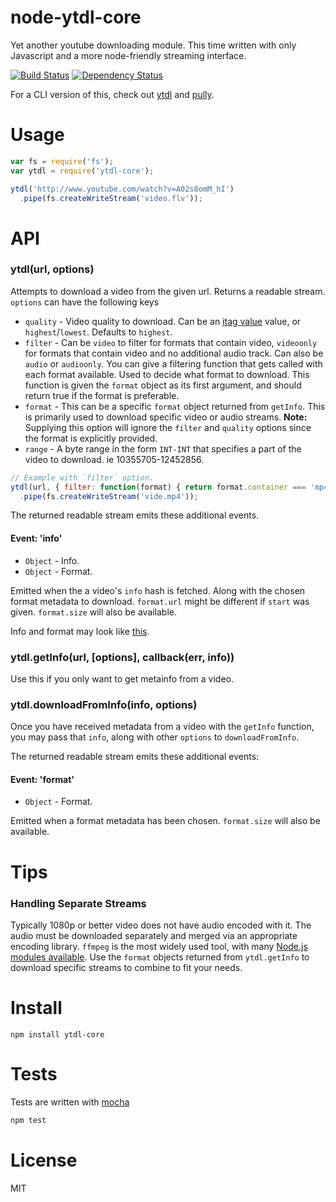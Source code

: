 # node-ytdl-core

Yet another youtube downloading module. This time written with only Javascript and a more node-friendly streaming interface.

[![Build Status](https://secure.travis-ci.org/fent/node-ytdl-core.png)](http://travis-ci.org/fent/node-ytdl-core) [![Dependency Status](https://gemnasium.com/fent/node-ytdl-core.svg)](https://gemnasium.com/fent/node-ytdl-core)

For a CLI version of this, check out [ytdl](https://github.com/fent/node-ytdl) and [pully](https://github.com/JimmyBoh/pully).

# Usage

```js
var fs = require('fs');
var ytdl = require('ytdl-core');

ytdl('http://www.youtube.com/watch?v=A02s8omM_hI')
  .pipe(fs.createWriteStream('video.flv'));
```


# API
### ytdl(url, options)

Attempts to download a video from the given url. Returns a readable stream. `options` can have the following keys

* `quality` - Video quality to download. Can be an [itag value](http://en.wikipedia.org/wiki/YouTube#Quality_and_formats) value, or `highest`/`lowest`. Defaults to `highest`.
* `filter` - Can be `video` to filter for formats that contain video, `videoonly` for formats that contain video and no additional audio track. Can also be `audio` or `audioonly`. You can give a filtering function that gets called with each format available. Used to decide what format to download. This function is given the `format` object as its first argument, and should return true if the format is preferable.
* `format` - This can be a specific `format` object returned from `getInfo`. This is primarily used to download specific video or audio streams. **Note:** Supplying this option will ignore the `filter` and `quality` options since the format is explicitly provided.
* `range` - A byte range in the form `INT-INT` that specifies a part of the video to download. ie 10355705-12452856.

```js
// Example with `filter` option.
ytdl(url, { filter: function(format) { return format.container === 'mp4'; } })
  .pipe(fs.createWriteStream('vide.mp4'));
```

The returned readable stream emits these additional events.

#### Event: 'info'
* `Object` - Info.
* `Object` - Format.

Emitted when the a video's `info` hash is fetched. Along with the chosen format metadata to download. `format.url` might be different if `start` was given. `format.size` will also be available.

Info and format may look like [this](https://gist.github.com/fent/6c8251132e1addb5121e).

### ytdl.getInfo(url, [options], callback(err, info))

Use this if you only want to get metainfo from a video.

### ytdl.downloadFromInfo(info, options)

Once you have received metadata from a video with the `getInfo` function,
you may pass that `info`, along with other `options` to `downloadFromInfo`.

The returned readable stream emits these additional events:

#### Event: 'format'
* `Object` - Format.

Emitted when a format metadata has been chosen. `format.size` will also be available.

# Tips
### Handling Separate Streams

Typically 1080p or better video does not have audio encoded with it. The audio must be downloaded separately and merged via an appropriate encoding library. `ffmpeg` is the most widely used tool, with many [Node.js modules available](https://www.npmjs.com/search?q=ffmpeg). Use the `format` objects returned from `ytdl.getInfo` to download specific streams to combine to fit your needs.

# Install

    npm install ytdl-core


# Tests
Tests are written with [mocha](http://visionmedia.github.com/mocha/)

```bash
npm test
```

# License
MIT
